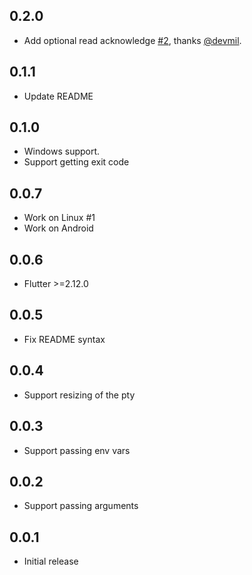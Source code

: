 ## 0.2.0

* Add optional read acknowledge [#2], thanks [@devmil].

## 0.1.1

* Update README

## 0.1.0

* Windows support.
* Support getting exit code

## 0.0.7

* Work on Linux #1
* Work on Android

## 0.0.6

* Flutter >=2.12.0

## 0.0.5

* Fix README syntax

## 0.0.4

* Support resizing of the pty

## 0.0.3

* Support passing env vars
## 0.0.2

* Support passing arguments
## 0.0.1

* Initial release

[#2]: https://github.com/TerminalStudio/flutter_pty/pull/2

[@devmil]: https://github.com/devmil